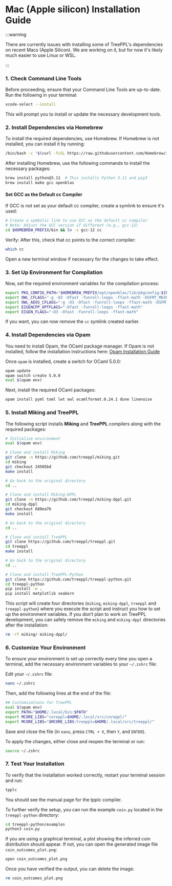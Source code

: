 # Mac (Apple silicon) Installation Guide

:::warning

There are currently issues with installing some of TreePPL's dependencies on recent Macs (Apple Silicon). We are working on it, but for now it's likely much easier to use Linux or WSL.

:::

### 1. Check Command Line Tools

Before proceeding, ensure that your Command Line Tools are up-to-date. Run the following in your terminal:
```bash
xcode-select --install
```
This will prompt you to install or update the necessary development tools.

### 2. Install Dependencies via Homebrew
To install the required dependencies, use Homebrew. If Homebrew is not installed, you can install it by running:
```bash
/bin/bash -c "$(curl -fsSL https://raw.githubusercontent.com/Homebrew/install/HEAD/install.sh)"
```
After installing Homebrew, use the following commands to install the necessary packages:

```bash
brew install python@3.11  # This installs Python 3.11 and pip3
brew install make gcc openblas
```

#### Set GCC as the Default cc Compiler
If GCC is not set as your default cc compiler, create a symlink to ensure it's used:

```bash
# Create a symbolic link to use GCC as the default cc compiler
# Note: Adjust the GCC version if different (e.g., gcc-12)
cd $HOMEBREW_PREFIX/bin && ln -s gcc-12 cc
```

Verify: After this, check that cc points to the correct compiler:
```bash
which cc
```
Open a new terminal window if necessary for the changes to take effect.

###  3. Set Up Environment for Compilation
Now, set the required environment variables for the compilation process:

```bash
export PKG_CONFIG_PATH="$HOMEBREW_PREFIX/opt/openblas/lib/pkgconfig:${PKG_CONFIG_PATH}"
export OWL_CFLAGS="-g -O3 -Ofast -funroll-loops -ffast-math -DSFMT_MEXP=19937 -fno-strict-aliasing -Wno-tautological-constant-out-of-range-compare"
export OWL_AEOS_CFLAGS="-g -O3 -Ofast -funroll-loops -ffast-math -DSFMT_MEXP=19937 -fno-strict-aliasing"
export EIGENCPP_OPTFLAGS="-Ofast -funroll-loops -ffast-math"
export EIGEN_FLAGS="-O3 -Ofast -funroll-loops -ffast-math"
```

If you want, you can now remove the `cc` symlink created earlier.

### 4. Install Dependencies via Opam
You need to install Opam, the OCaml package manager. If Opam is not installed, follow the installation instructions here:
[Opam Installation Guide](https://opam.ocaml.org/doc/Install.html)

Once `opam` is installed, create a switch for OCaml 5.0.0:

```bash
opam update
opam switch create 5.0.0
eval $(opam env)
```

Next, install the required OCaml packages:

```bash
opam install pyml toml lwt owl ocamlformat.0.24.1 dune linenoise
```


### 5. Install Miking and TreePPL
The following script installs **Miking** and **TreePPL** compilers along with the required packages:

```bash
# Initialize environment
eval $(opam env)

# Clone and install Miking
git clone -n https://github.com/treeppl/miking.git
cd miking
git checkout 24505bd
make install

# Go back to the original directory
cd ..

# Clone and install Miking-DPPL
git clone -n https://github.com/treeppl/miking-dppl.git
cd miking-dppl
git checkout 680ea76
make install

# Go back to the original directory
cd ..

# Clone and install TreePPL
git clone https://github.com/treeppl/treeppl.git
cd treeppl
make install

# Go back to the original directory
cd ..

# Clone and install TreePPL-Python
git clone https://github.com/treeppl/treeppl-python.git
cd treeppl-python
pip install -e .
pip install matplotlib seaborn
```

This script will create four directories (`miking`, `miking-dppl`, `treeppl` and `treeppl-python`) where you execute the script and instruct you how to set up the environment variables. If you don’t plan to work on TreePPL development, you can safely remove the `miking` and `miking-dppl` directories after the installation:

```bash
rm -rf miking/ miking-dppl/
```

### 6. Customize Your Environment
To ensure your environment is set up correctly every time you open a terminal, add the necessary environment variables to your `~/.zshrc` file:

Edit your `~/.zshrc` file:
```bash
nano ~/.zshrc
```
Then, add the following lines at the end of the file:
```bash
## Customizations for TreePPL
eval $(opam env)
export PATH="$HOME/.local/bin:$PATH"
export MCORE_LIBS="coreppl=$HOME/.local/src/coreppl/"
export MCORE_LIBS="$MCORE_LIBS:treeppl=$HOME/.local/src/treeppl/"
```
Save and close the file (in `nano`, press `CTRL + X`, then `Y`, and `ENTER`).

To apply the changes, either close and reopen the terminal or run:
```bash
source ~/.zshrc
```

### 7. Test Your Installation

To verify that the installation worked correctly, restart your terminal session and run:
```bash
tpplc
```

You should see the manual page for the tpplc compiler.

To further verify the setup, you can run the example `coin.py` located in the `treeppl-python` directory:

```bash
cd treeppl-python/examples
python3 coin.py
```

If you are using a graphical terminal, a plot showing the inferred coin distribution should appear. If not, you can open the generated image file `coin_outcomes_plot.png`:
```bash
open coin_outcomes_plot.png
```
Once you have verified the output, you can delete the image:
```bash
rm coin_outcomes_plot.png
```
